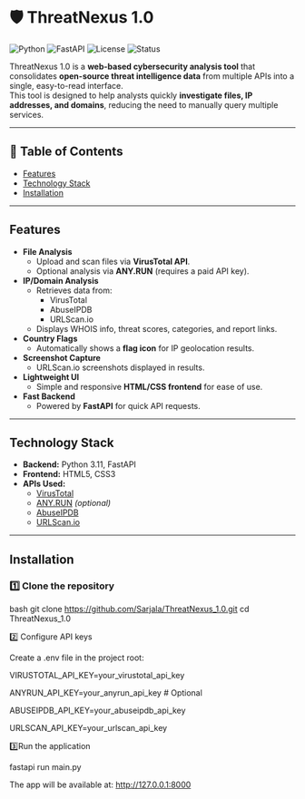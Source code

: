 # 🛡️ ThreatNexus 1.0

![Python](https://img.shields.io/badge/Python-3.11-blue?logo=python)
![FastAPI](https://img.shields.io/badge/FastAPI-0.110-green?logo=fastapi)
![License](https://img.shields.io/badge/License-MIT-yellow.svg)
![Status](https://img.shields.io/badge/Status-Beta-orange)

ThreatNexus 1.0 is a **web-based cybersecurity analysis tool** that consolidates **open-source threat intelligence data** from multiple APIs into a single, easy-to-read interface.  
This tool is designed to help analysts quickly **investigate files, IP addresses, and domains**, reducing the need to manually query multiple services.

---

## 📑 Table of Contents

- [Features](#-features)
- [Technology Stack](#%EF%B8%8F-technology-stack)
- [Installation](#%EF%B8%8F-installation)

---

##  Features

- **File Analysis**
  - Upload and scan files via **VirusTotal API**.
  - Optional analysis via **ANY.RUN** (requires a paid API key).
- **IP/Domain Analysis**
  - Retrieves data from:
    - VirusTotal
    - AbuseIPDB
    - URLScan.io
  - Displays WHOIS info, threat scores, categories, and report links.
- **Country Flags**
  - Automatically shows a **flag icon** for IP geolocation results.
- **Screenshot Capture**
  - URLScan.io screenshots displayed in results.
- **Lightweight UI**
  - Simple and responsive **HTML/CSS frontend** for ease of use.
- **Fast Backend**
  - Powered by **FastAPI** for quick API requests.

---

##  Technology Stack

- **Backend:** Python 3.11, FastAPI  
- **Frontend:** HTML5, CSS3  
- **APIs Used:**  
  - [VirusTotal](https://www.virustotal.com/)  
  - [ANY.RUN](https://any.run/) *(optional)*  
  - [AbuseIPDB](https://www.abuseipdb.com/)  
  - [URLScan.io](https://urlscan.io/)  

---

##  Installation

### 1️⃣ Clone the repository
bash
git clone https://github.com/Sarjala/ThreatNexus_1.0.git
cd ThreatNexus_1.0

2️⃣ Configure API keys

Create a .env file in the project root:

VIRUSTOTAL_API_KEY=your_virustotal_api_key

ANYRUN_API_KEY=your_anyrun_api_key    # Optional

ABUSEIPDB_API_KEY=your_abuseipdb_api_key

URLSCAN_API_KEY=your_urlscan_api_key

3️⃣Run the application

fastapi run main.py

The app will be available at: http://127.0.0.1:8000
